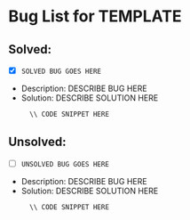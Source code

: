 # Bug List for TEMPLATE

## Solved:

- [x] ``` SOLVED BUG GOES HERE ```

- Description: DESCRIBE BUG HERE
- Solution: DESCRIBE SOLUTION HERE
  ``` javascript
    \\ CODE SNIPPET HERE
  ```

## Unsolved:

- [ ] ``` UNSOLVED BUG GOES HERE ```

- Description: DESCRIBE BUG HERE
- Solution: DESCRIBE SOLUTION HERE
  ``` javascript
    \\ CODE SNIPPET HERE
  ```
